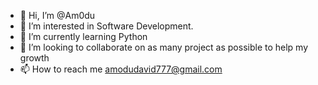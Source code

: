 - 👋 Hi, I’m @Am0du
- 👀 I’m interested in Software Development.
- 🌱 I’m currently learning Python
- 💞️ I’m looking to collaborate on as many project as possible to help my growth
- 📫 How to reach me amodudavid777@gmail.com

<!---
Am0du/Am0du is a ✨ special ✨ repository because its `README.md` (this file) appears on your GitHub profile.
You can click the Preview link to take a look at your changes.
--->
